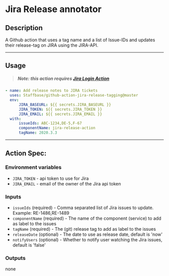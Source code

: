 # Jira Release annotator

## Description

A Github action that uses a tag name and a list of Issue-IDs and updates their release-tag on JIRA using the JIRA-API.

---

## Usage

> ##### Note: this action requires [Jira Login Action](https://github.com/marketplace/actions/jira-login)

```yaml
- name: Add release notes to JIRA tickets
  uses: Staffbase/github-action-jira-release-tagging@master
  env:
      JIRA_BASEURL: ${{ secrets.JIRA_BASEURL }}
      JIRA_TOKEN: ${{ secrets.JIRA_TOKEN }}
      JIRA_EMAIL: ${{ secrets.JIRA_EMAIL }}
  with:
      issueIds: ABC-1234,DE-5,F-67
      componentName: jira-release-action
      tagName: 2020.3.3
```

---

## Action Spec:

### Environment variables

-   `JIRA_TOKEN` - api token to use for Jira
-   `JIRA_EMAIL` - email of the owner of the Jira api token

### Inputs

-   `issueIds` (required) - Comma separated list of Jira issues to update. Example: RE-1486,RE-1489
-   `componentName` (required) - The name of the component (service) to add as label to the issues
-   `tagName` (required) - The (git) release tag to add as label to the issues
-   `releaseDate` (optional) - The date to use as release date, default is 'now'
-   `notifyUsers` (optional) - Whether to notify user watching the Jira issues, default is 'false'

### Outputs

none
